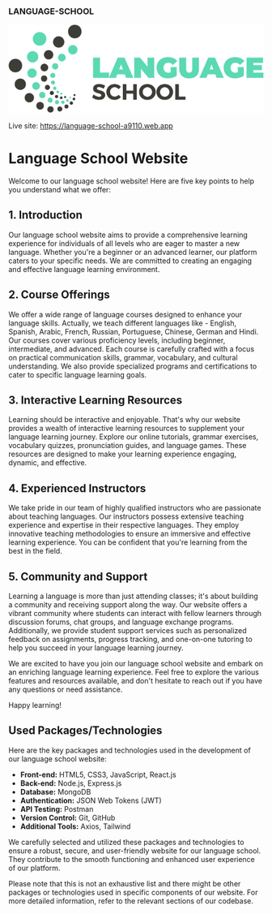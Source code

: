 ### LANGUAGE-SCHOOL

![Logo](/src/assets/logo.png)

Live site: https://language-school-a9110.web.app

# Language School Website

Welcome to our language school website! Here are five key points to help you understand what we offer:

## 1. Introduction

Our language school website aims to provide a comprehensive learning experience for individuals of all levels who are eager to master a new language. Whether you're a beginner or an advanced learner, our platform caters to your specific needs. We are committed to creating an engaging and effective language learning environment.

## 2. Course Offerings

We offer a wide range of language courses designed to enhance your language skills. Actually, we teach different languages like - English, Spanish, Arabic, French, Russian, Portuguese, Chinese, German and Hindi. Our courses cover various proficiency levels, including beginner, intermediate, and advanced. Each course is carefully crafted with a focus on practical communication skills, grammar, vocabulary, and cultural understanding. We also provide specialized programs and certifications to cater to specific language learning goals.

## 3. Interactive Learning Resources

Learning should be interactive and enjoyable. That's why our website provides a wealth of interactive learning resources to supplement your language learning journey. Explore our online tutorials, grammar exercises, vocabulary quizzes, pronunciation guides, and language games. These resources are designed to make your learning experience engaging, dynamic, and effective.

## 4. Experienced Instructors

We take pride in our team of highly qualified instructors who are passionate about teaching languages. Our instructors possess extensive teaching experience and expertise in their respective languages. They employ innovative teaching methodologies to ensure an immersive and effective learning experience. You can be confident that you're learning from the best in the field.

## 5. Community and Support

Learning a language is more than just attending classes; it's about building a community and receiving support along the way. Our website offers a vibrant community where students can interact with fellow learners through discussion forums, chat groups, and language exchange programs. Additionally, we provide student support services such as personalized feedback on assignments, progress tracking, and one-on-one tutoring to help you succeed in your language learning journey.

We are excited to have you join our language school website and embark on an enriching language learning experience. Feel free to explore the various features and resources available, and don't hesitate to reach out if you have any questions or need assistance.

Happy learning!

## Used Packages/Technologies

Here are the key packages and technologies used in the development of our language school website:

- **Front-end:** HTML5, CSS3, JavaScript, React.js
- **Back-end:** Node.js, Express.js
- **Database:** MongoDB
- **Authentication:** JSON Web Tokens (JWT)
- **API Testing:** Postman
- **Version Control:** Git, GitHub
- **Additional Tools:** Axios, Tailwind

We carefully selected and utilized these packages and technologies to ensure a robust, secure, and user-friendly website for our language school. They contribute to the smooth functioning and enhanced user experience of our platform.

Please note that this is not an exhaustive list and there might be other packages or technologies used in specific components of our website. For more detailed information, refer to the relevant sections of our codebase.
